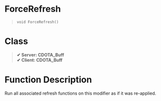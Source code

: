 # ForceRefresh
> `void ForceRefresh()`
# Class
> __✔ Server: CDOTA_Buff__  
> __✔ Client: CDOTA_Buff__  
# Function Description
Run all associated refresh functions on this modifier as if it was re-applied.
